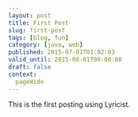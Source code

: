 ```yaml
---
layout: post
title: First Post
slug: first-post
tags: [blog, fun]
category: [java, web]
published: 2015-07-01T01:02:03
valid_until: 2015-08-01T00:00:00
draft: false
context: 
  pageWide
---
```

This is the first posting using Lyricist.
